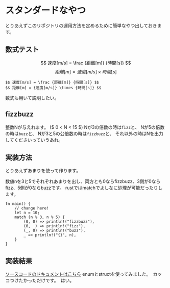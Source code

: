 # スタンダードなやつ
とりあえずこのリポジトリの運用方法を定めるために簡単なやつ出しておきます。

## 数式テスト

$$ 速度[m/s] = \frac {距離[m]} {時間[s]} $$
$$ 距離[m] = {速度[m/s]} \times {時間[s]} $$

```
$$ 速度[m/s] = \frac {距離[m]} {時間[s]} $$
$$ 距離[m] = {速度[m/s]} \times {時間[s]} $$
```

数式も用いて説明したい。

## fizzbuzz
整数Nが与えれます。 ($ 0 < N < 15 $)
Nが3の倍数の時は`fizz`と、
Nが5の倍数の時は`buzz`と、
Nが3と5の公倍数の時は`fizzbuzz`と、
それ以外の時はNを出力してくださいっていうあれ。

## 実装方法
とりあえずあまりを使って作ります。

数値nを3と5でそれぞれあまりを出し、両方とも0ならfizzbuzz、3側が0ならfizz、5側が0ならbuzzです。
rustではmatchでよしなに処理が可能だったりします。
```rust,editable
fn main() {
    // change here!
    let n = 10;
    match (n % 3, n % 5) {
        (0, 0) => println!("fizzbuzz"),
        (0, _) => println!("fizz"),
        (_, 0) => println!("buzz"),
        _ => println!("{}", n),
    }
}
```

## 実装結果
[ソースコードのドキュメントはこちら](rsDoc/algorithm_rs/issue01/)
enumとstructを使ってみました。　カッコつけたかっただけです。　はい。